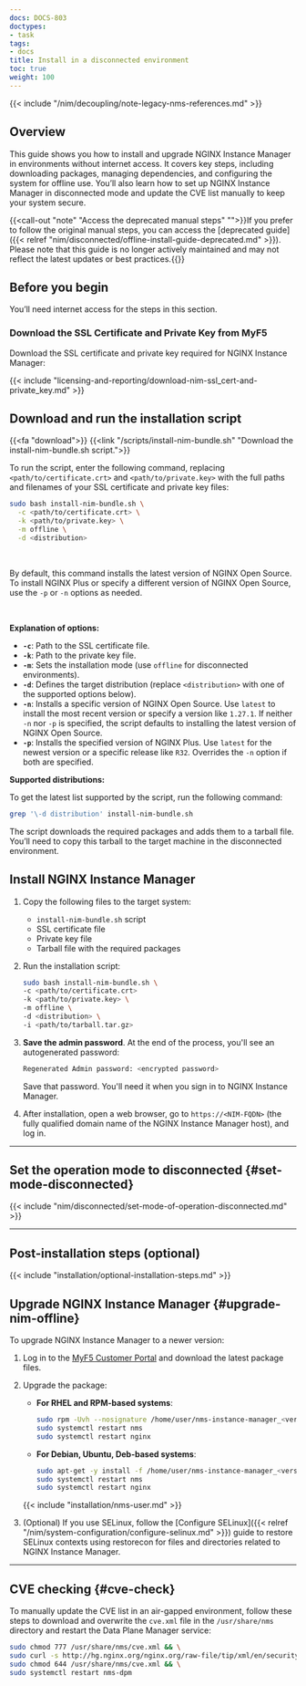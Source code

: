 ```yaml
---
docs: DOCS-803
doctypes:
- task
tags:
- docs
title: Install in a disconnected environment
toc: true
weight: 100
---
```


{{< include "/nim/decoupling/note-legacy-nms-references.md" >}}

## Overview

This guide shows you how to install and upgrade NGINX Instance Manager in environments without internet access. It covers key steps, including downloading packages, managing dependencies, and configuring the system for offline use. You’ll also learn how to set up NGINX Instance Manager in disconnected mode and update the CVE list manually to keep your system secure.

{{<call-out "note" "Access the deprecated manual steps" "">}}If you prefer to follow the original manual steps, you can access the [deprecated guide]({{< relref "nim/disconnected/offline-install-guide-deprecated.md" >}}). Please note that this guide is no longer actively maintained and may not reflect the latest updates or best practices.{{</call-out>}}

## Before you begin

You’ll need internet access for the steps in this section.

### Download the SSL Certificate and Private Key from MyF5

Download the SSL certificate and private key required for NGINX Instance Manager:

{{< include "licensing-and-reporting/download-nim-ssl_cert-and-private_key.md" >}}

## Download and run the installation script

{{<fa "download">}} {{<link "/scripts/install-nim-bundle.sh" "Download the install-nim-bundle.sh script.">}}

To run the script, enter the following command, replacing `<path/to/certificate.crt>` and `<path/to/private.key>` with the full paths and filenames of your SSL certificate and private key files:

```bash
sudo bash install-nim-bundle.sh \
  -c <path/to/certificate.crt> \
  -k <path/to/private.key> \
  -m offline \
  -d <distribution>
```

<br>

By default, this command installs the latest version of NGINX Open Source. To install NGINX Plus or specify a different version of NGINX Open Source, use the `-p` or `-n` options as needed.

<br>

**Explanation of options:**

- **`-c`**: Path to the SSL certificate file.
- **`-k`**: Path to the private key file.
- **`-m`**: Sets the installation mode (use `offline` for disconnected environments).
- **`-d`**: Defines the target distribution (replace `<distribution>` with one of the supported options below).
- **`-n`**: Installs a specific version of NGINX Open Source. Use `latest` to install the most recent version or specify a version like `1.27.1`. If neither `-n` nor `-p` is specified, the script defaults to installing the latest version of NGINX Open Source.
- **`-p`**: Installs the specified version of NGINX Plus. Use `latest` for the newest version or a specific release like `R32`. Overrides the `-n` option if both are specified.


**Supported distributions:**

To get the latest list supported by the script, run the following command:

```bash
grep '\-d distribution' install-nim-bundle.sh
```

The script downloads the required packages and adds them to a tarball file. You’ll need to copy this tarball to the target machine in the disconnected environment.

## Install NGINX Instance Manager

1. Copy the following files to the target system:
   - `install-nim-bundle.sh` script
   - SSL certificate file
   - Private key file
   - Tarball file with the required packages

2. Run the installation script:

    ```bash
    sudo bash install-nim-bundle.sh \
    -c <path/to/certificate.crt> 
    -k <path/to/private.key> \
    -m offline \
    -d <distribution> \
    -i <path/to/tarball.tar.gz>
    ```

3. **Save the admin password**. At the end of the process, you'll see an autogenerated password:

    ```bash
    Regenerated Admin password: <encrypted password>
    ```
    
    Save that password. You'll need it when you sign in to NGINX Instance Manager.

3. After installation, open a web browser, go to `https://<NIM-FQDN>` (the fully qualified domain name of the NGINX Instance Manager host), and log in.

---

## Set the operation mode to disconnected {#set-mode-disconnected}

{{< include "nim/disconnected/set-mode-of-operation-disconnected.md" >}}

---

## Post-installation steps (optional)

{{< include "installation/optional-installation-steps.md"  >}}

## Upgrade NGINX Instance Manager {#upgrade-nim-offline}

To upgrade NGINX Instance Manager to a newer version:

1. Log in to the [MyF5 Customer Portal](https://account.f5.com/myf5) and download the latest package files.
2. Upgrade the package:
   - **For RHEL and RPM-based systems**:

        ``` bash
        sudo rpm -Uvh --nosignature /home/user/nms-instance-manager_<version>.x86_64.rpm
        sudo systemctl restart nms
        sudo systemctl restart nginx
        ```

   - **For Debian, Ubuntu, Deb-based systems**:

        ```bash
        sudo apt-get -y install -f /home/user/nms-instance-manager_<version>_amd64.deb
        sudo systemctl restart nms
        sudo systemctl restart nginx
        ```

    {{< include "installation/nms-user.md"  >}}

3.	(Optional) If you use SELinux, follow the [Configure SELinux]({{< relref "/nim/system-configuration/configure-selinux.md"  >}}) guide to restore SELinux contexts using restorecon for files and directories related to NGINX Instance Manager.

---

## CVE checking {#cve-check}

To manually update the CVE list in an air-gapped environment, follow these steps to download and overwrite the `cve.xml` file in the `/usr/share/nms` directory and restart the Data Plane Manager service:

```bash
sudo chmod 777 /usr/share/nms/cve.xml && \
sudo curl -s http://hg.nginx.org/nginx.org/raw-file/tip/xml/en/security_advisories.xml > /usr/share/nms/cve.xml && \
sudo chmod 644 /usr/share/nms/cve.xml && \
sudo systemctl restart nms-dpm
```

